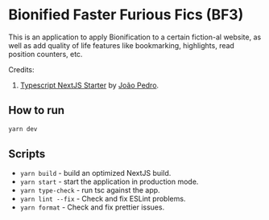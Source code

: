 # Bionified Faster Furious Fics (BF3)

This is an application to apply Bionification to a certain fiction-al website, as well as add quality of life features like bookmarking, highlights, read position counters, etc.

Credits:
1. [Typescript NextJS Starter](https://github.com/jpedroschmitz/typescript-nextjs-starter) by [João Pedro](https://twitter.com/jpedroschmitz).

## How to run

```bash
yarn dev
```

## Scripts

* `yarn build` - build an optimized NextJS build.
* `yarn start` - start the application in production mode.
* `yarn type-check` - run tsc against the app.
* `yarn lint --fix` - Check and fix ESLint problems.
* `yarn format` - Check and fix prettier issues.